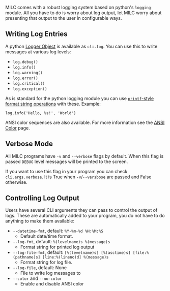MILC comes with a robust logging system based on python's `logging` module. All you have to do is worry about log output, let MILC worry about presenting that output to the user in configurable ways.

## Writing Log Entries

A python [Logger Object](https://docs.python.org/3/library/logging.html#logger-objects) is available as `cli.log`. You can use this to write messages at various log levels:

* `log.debug()`
* `log.info()`
* `log.warning()`
* `log.error()`
* `log.critical()`
* `log.exception()`

As is standard for the python logging module you can use [`printf`-style format string operations](https://docs.python.org/3/library/stdtypes.html#printf-style-string-formatting) with these. Example:

    log.info('Hello, %s!', 'World')

ANSI color sequences are also available. For more information see the [ANSI Color](ANSI.md) page.

## Verbose Mode

All MILC programs have `-v` and `--verbose` flags by default. When this flag is passed `DEBUG` level messages will be printed to the screen.

If you want to use this flag in your program you can check `cli.args.verbose`. It is True when `-v`/`--versbose` are passed and False otherwise.

## Controlling Log Output

Users have several CLI arguments they can pass to control the output of logs. These are automatically added to your program, you do not have to do anything to make them available:

* `--datetime-fmt`, default: `%Y-%m-%d %H:%M:%S`
    * Default date/time format.
* `--log-fmt`, default: `%(levelname)s %(message)s`
    * Format string for printed log output
* `--log-file-fmt`, default: `[%(levelname)s] [%(asctime)s] [file:%(pathname)s] [line:%(lineno)d] %(message)s`
    * Format string for log file.
* `--log-file`, default: None
    * File to write log messages to
* `--color` and `--no-color`
    * Enable and disable ANSI color
